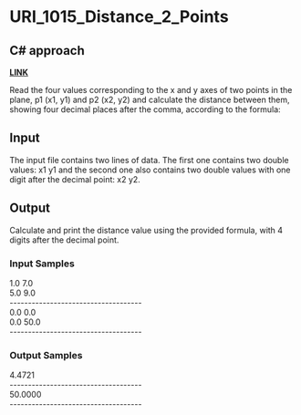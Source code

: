 # URI_1015_Distance_2_Points

## C# approach

<strong> <a href='https://www.urionlinejudge.com.br/judge/en/problems/view/1015'> LINK </a> </strong>  <br>

Read the four values corresponding to the x and y axes of two points in the plane, p1 (x1, y1) and p2 (x2, y2) and calculate the distance between them, showing four decimal places after the comma, according to the formula:

## Input <br>
The input file contains two lines of data. The first one contains two double values: x1 y1 and the second one also contains two double values with one digit after the decimal point: x2 y2.

## Output <br>
Calculate and print the distance value using the provided formula, with 4 digits after the decimal point.

### Input Samples
1.0 7.0 <br>
5.0 9.0 <br>
------------------------------------ <br>
0.0 0.0 <br>
0.0 50.0 <br>
------------------------------------ <br>

### Output Samples
4.4721 <br>
------------------------------------ <br>
50.0000 <br>
------------------------------------ <br>